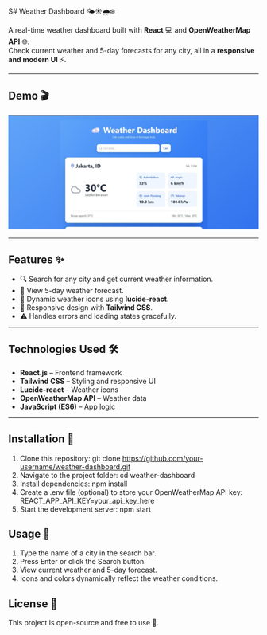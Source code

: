 S# Weather Dashboard 🌤️☀️🌧️❄️

A real-time weather dashboard built with **React** 💻 and **OpenWeatherMap API** 🌐.  
Check current weather and 5-day forecasts for any city, all in a **responsive and modern UI** ⚡.

---

## Demo 🎬

![Weather Dashboard Screenshot](screenshot.jpg)  

---

## Features ✨

- 🔍 Search for any city and get current weather information.
- 📅 View 5-day weather forecast.
- 🌈 Dynamic weather icons using **lucide-react**.
- 📱 Responsive design with **Tailwind CSS**.
- ⚠️ Handles errors and loading states gracefully.

---

## Technologies Used 🛠️

- **React.js** – Frontend framework
- **Tailwind CSS** – Styling and responsive UI 
- **Lucide-react** – Weather icons 
- **OpenWeatherMap API** – Weather data 
- **JavaScript (ES6)** – App logic 

---

## Installation 🚀

1. Clone this repository:
git clone https://github.com/your-username/weather-dashboard.git
2. Navigate to the project folder:
cd weather-dashboard
3. Install dependencies:
npm install
4. Create a .env file (optional) to store your OpenWeatherMap API key:
REACT_APP_API_KEY=your_api_key_here
5. Start the development server:
npm start

## Usage 🎯

1. Type the name of a city in the search bar.
2. Press Enter or click the Search button.
3. View current weather and 5-day forecast.
4. Icons and colors dynamically reflect the weather conditions.

## License 📄
This project is open-source and free to use 👐.
